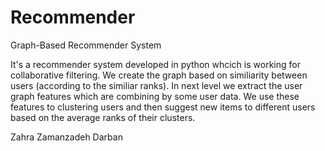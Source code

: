 # Recommender
Graph-Based Recommender System 

It's a recommender system developed in python whcich is working for collaborative filtering. We create the graph based on similiarity
between users (according to the similiar ranks). In next level we extract the user graph features which are combining by some user
data. We use these features to clustering users and then suggest new items to different users based on the average ranks of 
their clusters.

Zahra Zamanzadeh Darban
